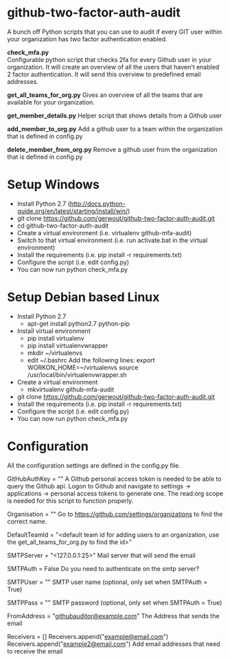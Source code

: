 github-two-factor-auth-audit
============================
A bunch off Python scripts that you can use to audit if every GIT user within your organization has two factor authentication enabled.

**check_mfa.py**    
Configurable python script that checks 2fa for every Github user in your organization.
It will create an overview of all the users that haven't enabled 2 factor authentication.
It will send this overview to predefined email addresses.

**get_all_teams_for_org.py**
Gives an overview of all the teams that are available for your organization.

**get_member_details.py**
Helper script that shows details from a Github user

**add_member_to_org.py**
Add a github user to a team within the organization that is defined in config.py

**delete_member_from_org.py**
Remove a github user from the organization that is defined in config.py

Setup Windows
=============
- Install Python 2.7 (http://docs.python-guide.org/en/latest/starting/install/win/)
- git clone https://github.com/gerwout/github-two-factor-auth-audit.git
- cd github-two-factor-auth-audit
- Create a virtual environment (i.e. virtualenv github-mfa-audit)
- Switch to that virtual environment (i.e. run activate.bat in the virtual environment)
- Install the requirements (i.e. pip install -r requirements.txt)
- Configure the script (i.e. edit config.py)
- You can now run python check_mfa.py

Setup Debian based Linux
========================
- Install Python 2.7
    -   apt-get install python2.7 python-pip
- Install virtual environment
    -   pip install virtualenv
    -   pip install virtualenvwrapper
    -   mkdir ~/virtualenvs
    -   edit ~/.bashrc
    Add the following lines:
    export WORKON_HOME=~/virtualenvs
    source /usr/local/bin/virtualenvwrapper.sh
- Create a virtual environment
    - mkvirtualenv github-mfa-audit
- git clone https://github.com/gerwout/github-two-factor-auth-audit.git
- Install the requirements (i.e. pip install -r requirements.txt)
- Configure the script (i.e. edit config.py)
- You can now run python check_mfa.py

Configuration
=============
All the configuration settings are defined in the config.py file.

GitHubAuthKey = "<oauth token>"
A Github personal access token is needed to be able to query the Github api.
Logon to Github and navigate to settings -> applications -> personal access tokens to generate one.
The read:org scope is needed for this script to function properly.

Organisation = "<Name of the organisation>"
Go to https://github.com/settings/organizations to find the correct name.

DefaultTeamId = "<default team id for adding users to an organization, use the get_all_teams_for_org.py to find the id>"

SMTPServer = "<127.0.0.1:25>"
Mail server that will send the email

SMTPAuth = False
Do you need to authenticate on the smtp server?

SMTPUser = "<user name>"
SMTP user name (optional, only set when SMTPAuth = True)

SMTPPass = "<password>"
SMTP password (optional, only set when SMTPAuth = True)

FromAddress = "githubauditor@example.com"
The Address that sends the email

Receivers = []
Receivers.append("example@email.com")
Receivers.append("example2@email.com")
Add email addresses that need to receive the email


